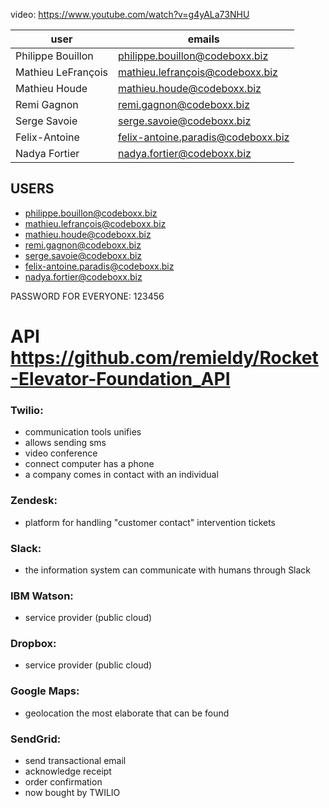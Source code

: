 
video: https://www.youtube.com/watch?v=g4yALa73NHU

| user  | emails                    |
| ------------- | ------------------------------ |
| Philippe Bouillon     | philippe.bouillon@codeboxx.biz     |
| Mathieu LeFrançois  | mathieu.lefrançois@codeboxx.biz   |
| Mathieu Houde | mathieu.houde@codeboxx.biz |
| Remi Gagnon | remi.gagnon@codeboxx.biz  |
| Serge Savoie | serge.savoie@codeboxx.biz  |
| Felix-Antoine | felix-antoine.paradis@codeboxx.biz|
| Nadya Fortier  | nadya.fortier@codeboxx.biz   |



## USERS
- philippe.bouillon@codeboxx.biz
- mathieu.lefrançois@codeboxx.biz
- mathieu.houde@codeboxx.biz
- remi.gagnon@codeboxx.biz
- serge.savoie@codeboxx.biz
- felix-antoine.paradis@codeboxx.biz
- nadya.fortier@codeboxx.biz

PASSWORD FOR EVERYONE: 123456

# API https://github.com/remieldy/Rocket-Elevator-Foundation_API
### Twilio: 

- communication tools unifies
- allows sending sms
- video conference
- connect computer has a phone
- a company comes in contact with an individual


### Zendesk:
- platform for handling "customer contact" intervention tickets


### Slack:
- the information system can communicate with humans through Slack


### IBM Watson:
- service provider (public cloud)


### Dropbox:
- service provider (public cloud)


### Google Maps:
- geolocation the most elaborate that can be found


### SendGrid:
- send transactional email
- acknowledge receipt
- order confirmation
- now bought by TWILIO




